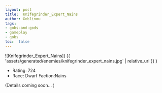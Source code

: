 ```yaml
---
layout: post
title:  Knifegrinder_Expert_Nains
author: Goblinou
tags:
- gobs-and-gods
- gameplay
- gobs
toc:  false
---
```


![Knifegrinder_Expert_Nains]( {{ 'assets/generated/enemies/knifegrinder_expert_nains.jpg' | relative_url }} )
- Rating: 724
- Race: Dwarf  Faction:Nains

(Details coming soon... )